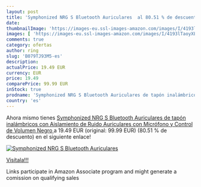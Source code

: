 ```yaml
---
layout: post
title: 'Symphonized NRG S Bluetooth Auriculares  al 80.51 % de descuento'
date: 
thumbnailImage: 'https://images-eu.ssl-images-amazon.com/images/I/4193lTaoyXL._SL200_.jpg'
images: [ 'https://images-eu.ssl-images-amazon.com/images/I/4193lTaoyXL._SL200_.jpg' ]
comments: true
category: ofertas
author: ring
slug: 'B079TJ93M5-es'
description:
actualPrice: 19.49 EUR
currency: EUR
price: 19.49
comparePrice: 99.99 EUR
inStock: true
prodname: 'Symphonized NRG S Bluetooth Auriculares de tapón inalámbricos  con Aislamiento de Ruido  Auriculares con Micrófono y Control de Volumen  Negro '
country: 'es'
---
```


Ahora mismo tienes [Symphonized NRG S Bluetooth Auriculares de tapón inalámbricos  con Aislamiento de Ruido  Auriculares con Micrófono y Control de Volumen  Negro ](https://www.amazon.es/dp/B079TJ93M5/?tag=tolees-21) a 19.49 EUR (original: 99.99 EUR) (80.51 %  de descuento) en el siguiente enlace!

[![Symphonized NRG S Bluetooth Auriculares ](https://images-eu.ssl-images-amazon.com/images/I/4193lTaoyXL._SL200_.jpg)](https://www.amazon.es/dp/B079TJ93M5/?tag=tolees-21)

[Visítala!!!](https://www.amazon.es/dp/B079TJ93M5/?tag=tolees-21)

Links participate in Amazon Associate program and might generate a comission on qualifying sales
